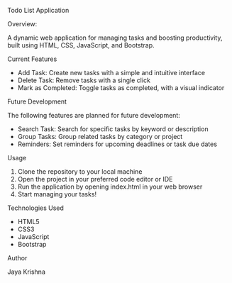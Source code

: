 Todo List Application

Overview:

A dynamic web application for managing tasks and boosting productivity, built using HTML, CSS, JavaScript, and Bootstrap.

Current Features

- Add Task: Create new tasks with a simple and intuitive interface
- Delete Task: Remove tasks with a single click
- Mark as Completed: Toggle tasks as completed, with a visual indicator

Future Development

The following features are planned for future development:

- Search Task: Search for specific tasks by keyword or description
- Group Tasks: Group related tasks by category or project
- Reminders: Set reminders for upcoming deadlines or task due dates

Usage

1. Clone the repository to your local machine
2. Open the project in your preferred code editor or IDE
3. Run the application by opening index.html in your web browser
4. Start managing your tasks!

Technologies Used

- HTML5
- CSS3
- JavaScript 
- Bootstrap 


Author

Jaya Krishna

